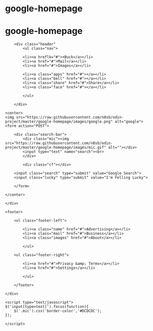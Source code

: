 # google-homepage

# google-homepage
<!DOCTYPE html>
<html>
<head> 
<title>The Google Homepage</title>
<link rel="stylesheet" href="style.css">
</head>

<body>
	<div class="container">

		<div class="header"
			<ul class="nav">

			<li><a hreflk="#">+Buck</a></li>
			<li><a href="#">Mail</a></li>
			<li><a href="#">Images</a></li>

			<li><a class="apps" href="#"></a></li>
			<li><a class="bell" href="#"></a></li>
			<li><a class="share" href="#">Share</a></li>
			<li><a class="face" href="#"></a></li>

			</ul>

		</div>
		
<div class="cf"></div>
	<div class="google-search">

	<center>
	<img src="https://raw.githubusercontent.com/n8sb/odin-project/master/google-homepage/images/google.png" alt="google">
	<form action="POST">	

		<div class="search-bar">
			<div class="mic"><img src="https://raw.githubusercontent.com/n8sb/odin-project/master/google-homepage/images/mic.gif" alt=""></div>
			<input type="text" name="search"><br>
			</div>

			<div class="cf"></div>

		<input class="search" type="submit" value="Google Search">
		<input class="lucky" type="submit" value="I'm Felling Lucky">

		</form>

	</center>

	</div>

	<footer>
		
		<ul class="footer-left">

			<li><a class="name" href="#">Advertising</a></li>
			<li><a class="mail" href="#">Business</a></li>
			<li><a class="images" href="#">About</a></li>

			</ul>

		<ul class="footer-right">
		
			<li><a href="#">Privacy &amp; Terms</a></li>
			<li><a href="#">Settings</a></li>

			</ul>

		</footer>
		
	</div>
	
	<script type="text/javascript">
	$('input[type=text]').focus(function){
		$('.mic').css('border-color','#DCDCDC');
	});

	</script>			 



</body>
</html>	
